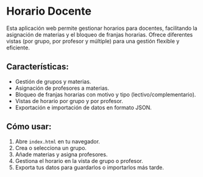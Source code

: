 # Horario Docente

Esta aplicación web permite gestionar horarios para docentes, facilitando la asignación de materias y el bloqueo de franjas horarias. Ofrece diferentes vistas (por grupo, por profesor y múltiple) para una gestión flexible y eficiente.

## Características:

- Gestión de grupos y materias.
- Asignación de profesores a materias.
- Bloqueo de franjas horarias con motivo y tipo (lectivo/complementario).
- Vistas de horario por grupo y por profesor.
- Exportación e importación de datos en formato JSON.

## Cómo usar:

1.  Abre `index.html` en tu navegador.
2.  Crea o selecciona un grupo.
3.  Añade materias y asigna profesores.
4.  Gestiona el horario en la vista de grupo o profesor.
5.  Exporta tus datos para guardarlos o importarlos más tarde.